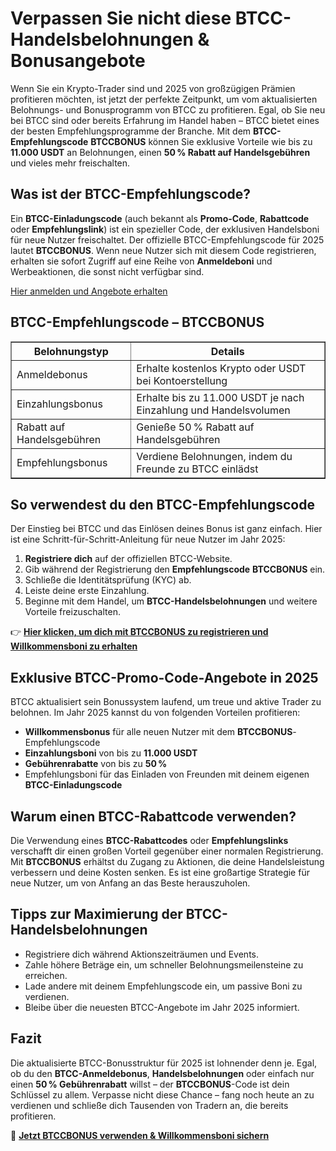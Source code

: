 <h1>Verpassen Sie nicht diese BTCC-Handelsbelohnungen & Bonusangebote</h1>
<p>Wenn Sie ein Krypto-Trader sind und 2025 von großzügigen Prämien profitieren möchten, ist jetzt der perfekte Zeitpunkt, um vom aktualisierten Belohnungs- und Bonusprogramm von BTCC zu profitieren. Egal, ob Sie neu bei BTCC sind oder bereits Erfahrung im Handel haben – BTCC bietet eines der besten Empfehlungsprogramme der Branche. Mit dem <strong>BTCC-Empfehlungscode</strong> <strong>BTCCBONUS</strong> können Sie exklusive Vorteile wie bis zu <strong>11.000 USDT</strong> an Belohnungen, einen <strong>50 % Rabatt auf Handelsgebühren</strong> und vieles mehr freischalten.</p>

<h2>Was ist der BTCC-Empfehlungscode?</h2>
<p>Ein <strong>BTCC-Einladungscode</strong> (auch bekannt als <strong>Promo-Code</strong>, <strong>Rabattcode</strong> oder <strong>Empfehlungslink</strong>) ist ein spezieller Code, der exklusiven Handelsboni für neue Nutzer freischaltet. Der offizielle BTCC-Empfehlungscode für 2025 lautet <strong>BTCCBONUS</strong>. Wenn neue Nutzer sich mit diesem Code registrieren, erhalten sie sofort Zugriff auf eine Reihe von <strong>Anmeldeboni</strong> und Werbeaktionen, die sonst nicht verfügbar sind.</p>
<p><a href="https://partner.btcc.com/us/c/BTCCBONUS/9303" target="_blank">Hier anmelden und Angebote erhalten</a></p>
<img src="https://images.mirror-media.xyz/publication-images/mwydjj1mpKFeCcdktcg2J.png?height=500&amp;width=1000" decoding="async" data-nimg="fill" class="css-xah9so" style="position: absolute; inset: 0px; box-sizing: border-box; padding: 0px; border: none; margin: auto; display: block; width: 0px; height: 0px; min-width: 100%; max-width: 100%; min-height: 100%; max-height: 100%;">
<h2>BTCC-Empfehlungscode – BTCCBONUS</h2>
<table border="1">
<tr><th>Belohnungstyp</th><th>Details</th></tr>
<tr><td>Anmeldebonus</td><td>Erhalte kostenlos Krypto oder USDT bei Kontoerstellung</td></tr>
<tr><td>Einzahlungsbonus</td><td>Erhalte bis zu 11.000 USDT je nach Einzahlung und Handelsvolumen</td></tr>
<tr><td>Rabatt auf Handelsgebühren</td><td>Genieße 50 % Rabatt auf Handelsgebühren</td></tr>
<tr><td>Empfehlungsbonus</td><td>Verdiene Belohnungen, indem du Freunde zu BTCC einlädst</td></tr>
</table>

<h2>So verwendest du den BTCC-Empfehlungscode</h2>
<p>Der Einstieg bei BTCC und das Einlösen deines Bonus ist ganz einfach. Hier ist eine Schritt-für-Schritt-Anleitung für neue Nutzer im Jahr 2025:</p>
<ol>
<li><strong>Registriere dich</strong> auf der offiziellen BTCC-Website.</li>
<li>Gib während der Registrierung den <strong>Empfehlungscode</strong> <strong>BTCCBONUS</strong> ein.</li>
<li>Schließe die Identitätsprüfung (KYC) ab.</li>
<li>Leiste deine erste Einzahlung.</li>
<li>Beginne mit dem Handel, um <strong>BTCC-Handelsbelohnungen</strong> und weitere Vorteile freizuschalten.</li>
</ol>
<p>👉 <a href="https://partner.btcc.com/us/c/BTCCBONUS/9303" target="_blank"><strong>Hier klicken, um dich mit BTCCBONUS zu registrieren und Willkommensboni zu erhalten</strong></a></p>

<h2>Exklusive BTCC-Promo-Code-Angebote in 2025</h2>
<p>BTCC aktualisiert sein Bonussystem laufend, um treue und aktive Trader zu belohnen. Im Jahr 2025 kannst du von folgenden Vorteilen profitieren:</p>
<ul>
<li><strong>Willkommensbonus</strong> für alle neuen Nutzer mit dem <strong>BTCCBONUS</strong>-Empfehlungscode</li>
<li><strong>Einzahlungsboni</strong> von bis zu <strong>11.000 USDT</strong></li>
<li><strong>Gebührenrabatte</strong> von bis zu <strong>50 %</strong></li>
<li>Empfehlungsboni für das Einladen von Freunden mit deinem eigenen <strong>BTCC-Einladungscode</strong></li>
</ul>

<h2>Warum einen BTCC-Rabattcode verwenden?</h2>
<p>Die Verwendung eines <strong>BTCC-Rabattcodes</strong> oder <strong>Empfehlungslinks</strong> verschafft dir einen großen Vorteil gegenüber einer normalen Registrierung. Mit <strong>BTCCBONUS</strong> erhältst du Zugang zu Aktionen, die deine Handelsleistung verbessern und deine Kosten senken. Es ist eine großartige Strategie für neue Nutzer, um von Anfang an das Beste herauszuholen.</p>

<h2>Tipps zur Maximierung der BTCC-Handelsbelohnungen</h2>
<ul>
<li>Registriere dich während Aktionszeiträumen und Events.</li>
<li>Zahle höhere Beträge ein, um schneller Belohnungsmeilensteine zu erreichen.</li>
<li>Lade andere mit deinem Empfehlungscode ein, um passive Boni zu verdienen.</li>
<li>Bleibe über die neuesten BTCC-Angebote im Jahr 2025 informiert.</li>
</ul>

<h2>Fazit</h2>
<p>Die aktualisierte BTCC-Bonusstruktur für 2025 ist lohnender denn je. Egal, ob du den <strong>BTCC-Anmeldebonus</strong>, <strong>Handelsbelohnungen</strong> oder einfach nur einen <strong>50 % Gebührenrabatt</strong> willst – der <strong>BTCCBONUS</strong>-Code ist dein Schlüssel zu allem. Verpasse nicht diese Chance – fang noch heute an zu verdienen und schließe dich Tausenden von Tradern an, die bereits profitieren.</p>
<p>🎁 <a href="https://partner.btcc.com/us/c/BTCCBONUS/9303" target="_blank"><strong>Jetzt BTCCBONUS verwenden & Willkommensboni sichern</strong></a></p>
